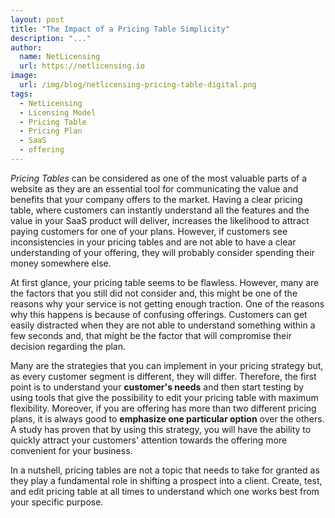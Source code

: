 ```yaml
---
layout: post
title: "The Impact of a Pricing Table Simplicity"
description: "..."
author:
  name: NetLicensing
  url: https://netlicensing.io
image:
  url: /img/blog/netlicensing-pricing-table-digital.png
tags:
  - NetLicensing
  - Licensing Model
  - Pricing Table
  - Pricing Plan
  - SaaS
  - offering
---
```


*Pricing Tables* can be considered as one of the most valuable parts of a website as they are an essential tool for communicating the value and benefits that your company offers to the market. Having a clear pricing table, where customers can instantly understand all the features and the value in your SaaS product will deliver, increases the likelihood to attract paying customers for one of your plans. However, if customers see inconsistencies in your pricing tables and are not able to have a clear understanding of your offering, they will probably consider spending their money somewhere else.

At first glance, your pricing table seems to be flawless. However, many are the factors that you still did not consider and, this might be one of the reasons why your service is not getting enough traction. One of the reasons why this happens is because of confusing offerings. Customers can get easily distracted when they are not able to understand something within a few seconds and, that might be the factor that will compromise their decision regarding the plan.

Many are the strategies that you can implement in your pricing strategy but, as every customer segment is different, they will differ. Therefore, the first point is to understand your **customer's needs** and then start testing by using tools that give the possibility to edit your pricing table with maximum flexibility. Moreover, if you are offering has more than two different pricing plans, it is always good to **emphasize one particular option** over the others. A study has proven that by using this strategy, you will have the ability to quickly attract your customers' attention towards the offering more convenient for your business.

In a nutshell, pricing tables are not a topic that needs to take for granted as they play a fundamental role in shifting a prospect into a client. Create, test, and edit pricing table at all times to understand which one works best from your specific purpose.
